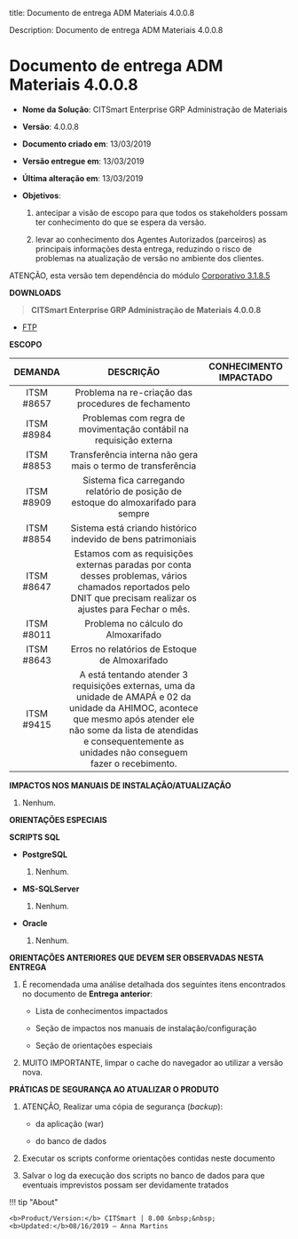 title: Documento de entrega ADM Materiais 4.0.0.8

Description: Documento de entrega ADM Materiais 4.0.0.8

# Documento de entrega ADM Materiais 4.0.0.8

-   **Nome da Solução**: CITSmart Enterprise GRP Administração de Materiais

-   **Versão**: 4.0.0.8

-   **Documento criado em**: 13/03/2019

-   **Versão entregue em**: 13/03/2019

-   **Última alteração em**: 13/03/2019

-   **Objetivos**:

    1.  antecipar a visão de escopo para que todos os stakeholders possam ter
        conhecimento do que se espera da versão.

    2.  levar ao conhecimento dos Agentes Autorizados (parceiros) as principais
        informações desta entrega, reduzindo o risco de problemas na atualização
        de versão no ambiente dos clientes.

ATENÇÃO, esta versão tem dependência do módulo [Corporativo
3.1.8.5](https://itsm.citsmartcloud.com/citsmart/pages/knowledgeBasePortal/knowledgeBasePortal.load#/knowledge/8794)

**DOWNLOADS**

>   **CITSmart Enterprise GRP Administração de Materiais 4.0.0.8**

-   [FTP](http://kb.citsmartcloud.com/entregas/grpadm/Enterprise/4.0.0.8/)

**ESCOPO**


|   DEMANDA  |                                                                                                                DESCRIÇÃO                                                                                                                | CONHECIMENTO IMPACTADO |
|:----------:|:---------------------------------------------------------------------------------------------------------------------------------------------------------------------------------------------------------------------------------------:|:----------------------:|
| ITSM #8657 |                                                                                           Problema na re-criação das procedures de fechamento                                                                                           |                        |
| ITSM #8984 |                                                                                    Problemas com regra de movimentação contábil na requisição externa                                                                                   |                        |
| ITSM #8853 |                                                                                       Transferência interna não gera mais o termo de transferência                                                                                      |                        |
| ITSM #8909 |                                                                           Sistema fica carregando relatório de posição de estoque do almoxarifado para sempre                                                                           |                        |
| ITSM #8854 |                                                                                       Sistema está criando histórico indevido de bens patrimoniais                                                                                      |                        |
| ITSM #8647 |                                     Estamos com as requisições externas paradas por conta desses problemas, vários chamados reportados pelo DNIT que precisam realizar os ajustes para Fechar o mês.                                    |                        |
| ITSM #8011 |                                                                                                   Problema no cálculo do Almoxarifado                                                                                                   |                        |
| ITSM #8643 |                                                                                              Erros no relatórios de Estoque de Almoxarifado                                                                                             |                        |
| ITSM #9415 | A está tentando atender 3 requisições externas, uma da unidade de AMAPÁ e 02 da unidade da AHIMOC, acontece que mesmo após atender ele não some da lista de atendidas e consequentemente as unidades não conseguem fazer o recebimento. |                        |


**IMPACTOS NOS MANUAIS DE INSTALAÇÃO/ATUALIZAÇÃO**

1.  Nenhum.

**ORIENTAÇÕES ESPECIAIS**

**SCRIPTS SQL**

-   **PostgreSQL**

    1.  Nenhum.

-   **MS-SQLServer**

    1.  Nenhum.

-   **Oracle**

    1.  Nenhum.

**ORIENTAÇÕES ANTERIORES QUE DEVEM SER OBSERVADAS NESTA ENTREGA**

1.  É recomendada uma análise detalhada dos seguintes itens encontrados no
    documento de **Entrega anterior**:

    -   Lista de conhecimentos impactados

    -   Seção de impactos nos manuais de instalação/configuração

    -   Seção de orientações especiais

2.  MUITO IMPORTANTE, limpar o cache do navegador ao utilizar a versão nova.

**PRÁTICAS DE SEGURANÇA AO ATUALIZAR O PRODUTO**

1.  ATENÇÃO, Realizar uma cópia de segurança (*backup*):

    -   da aplicação (war)

    -   do banco de dados

2.  Executar os scripts conforme orientações contidas neste documento

3.  Salvar o log da execução dos scripts no banco de dados para que eventuais
    imprevistos possam ser devidamente tratados


!!! tip "About"

    <b>Product/Version:</b> CITSmart | 8.00 &nbsp;&nbsp;
    <b>Updated:</b>08/16/2019 – Anna Martins
